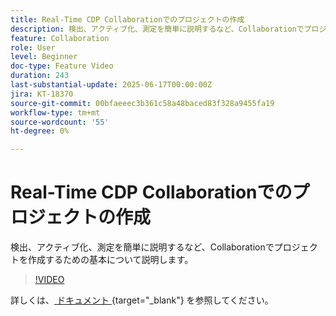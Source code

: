 ```yaml
---
title: Real-Time CDP Collaborationでのプロジェクトの作成
description: 検出、アクティブ化、測定を簡単に説明するなど、Collaborationでプロジェクトを作成するための基本について説明します。
feature: Collaboration
role: User
level: Beginner
doc-type: Feature Video
duration: 243
last-substantial-update: 2025-06-17T00:00:00Z
jira: KT-18370
source-git-commit: 00bfaeeec3b361c58a48baced83f328a9455fa19
workflow-type: tm+mt
source-wordcount: '55'
ht-degree: 0%

---
```



# Real-Time CDP Collaborationでのプロジェクトの作成

検出、アクティブ化、測定を簡単に説明するなど、Collaborationでプロジェクトを作成するための基本について説明します。

>[!VIDEO](https://video.tv.adobe.com/v/3464035/?learn=on&enablevpops&captions=jpn)

詳しくは、[ ドキュメント ](https://experienceleague.adobe.com/ja/docs/real-time-cdp-collaboration/using/collaborate/manage-projects){target="_blank"} を参照してください。
